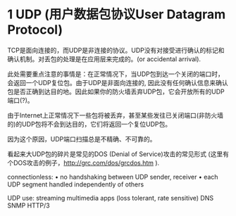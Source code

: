 
# 1 UDP (用户数据包协议User Datagram Protocol)
TCP是面向连接的，而UDP是非连接的协议。UDP没有对接受进行确认的标记和确认机制。对丢包的处理是在应用层来完成的。(or accidental arrival).

此处需要重点注意的事情是：在正常情况下，当UDP包到达一个关闭的端口时，会返回一个UDP复位包。由于UDP是非面向连接的, 因此没有任何确认信息来确认包是否正确到达目的地。因此如果你的防火墙丢弃UDP包，它会开放所有的UDP端口(?)。

由于Internet上正常情况下一些包将被丢弃，甚至某些发往已关闭端口(非防火墙的)的UDP包将不会到达目的，它们将返回一个复位UDP包。

因为这个原因，UDP端口扫描总是不精确、不可靠的。

看起来大UDP包的碎片是常见的DOS (Denial of Service)攻击的常见形式 (这里有个DOS攻击的例子，http://grc.com/dos/grcdos.htm ).


connectionless:
• no handshaking between UDP sender, receiver
• each UDP segment handled independently of others


UDP use:
streaming multimedia apps (loss tolerant, rate sensitive)
DNS
SNMP
HTTP/3
